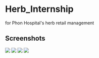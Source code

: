 # Herb_Internship
for Phon Hospital's herb retail management

## Screenshots
<img src="https://user-images.githubusercontent.com/44811853/91529431-7d1edd00-e933-11ea-89dd-7bb8ef28bae3.png">
<img src="https://user-images.githubusercontent.com/44811853/91529434-7ee8a080-e933-11ea-933b-4776ed68d7c4.png">
<img src="https://user-images.githubusercontent.com/44811853/91529441-8019cd80-e933-11ea-88a9-4829401922f8.png">
<img src="https://user-images.githubusercontent.com/44811853/91529443-814afa80-e933-11ea-8d4a-260a5a6d639a.png">
